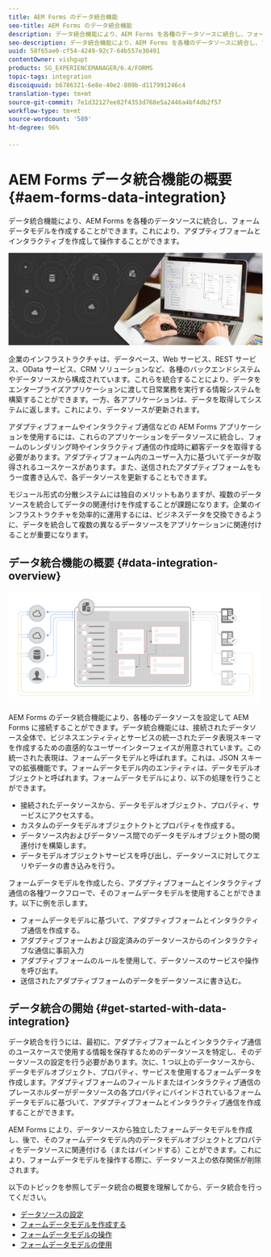 ```yaml
---
title: AEM Forms のデータ統合機能
seo-title: AEM Forms のデータ統合機能
description: データ統合機能により、AEM Forms を各種のデータソースに統合し、フォームデータモデルを作成することができます。これにより、アダプティブフォームとインタラクティブを作成して操作することができます。
seo-description: データ統合機能により、AEM Forms を各種のデータソースに統合し、フォームデータモデルを作成することができます。これにより、アダプティブフォームとインタラクティブを作成して操作することができます。
uuid: 58f65ae0-cf54-4249-92c7-64b557e30491
contentOwner: vishgupt
products: SG_EXPERIENCEMANAGER/6.4/FORMS
topic-tags: integration
discoiquuid: b6786321-6e8e-40e2-809b-d117991246c4
translation-type: tm+mt
source-git-commit: 7e1d32127ee82f4353d768e5a2446a4bf4db2f57
workflow-type: tm+mt
source-wordcount: '589'
ht-degree: 96%

---
```



# AEM Forms データ統合機能の概要 {#aem-forms-data-integration}

データ統合機能により、AEM Forms を各種のデータソースに統合し、フォームデータモデルを作成することができます。これにより、アダプティブフォームとインタラクティブを作成して操作することができます。

![](do-not-localize/data-integeration.png)

企業のインフラストラクチャは、データベース、Web サービス、REST サービス、OData サービス、CRM ソリューションなど、各種のバックエンドシステムやデータソースから構成されています。これらを統合することにより、データをエンタープライズアプリケーションに渡して日常業務を実行する情報システムを構築することができます。一方、各アプリケーションは、データを取得してシステムに返します。これにより、データソースが更新されます。

アダプティブフォームやインタラクティブ通信などの AEM Forms アプリケーションを使用するには、これらのアプリケーションをデータソースに統合し、フォームのレンダリング時やインタラクティブ通信の作成時に顧客データを取得する必要があります。アダプティブフォーム内のユーザー入力に基づいてデータが取得されるユースケースがあります。また、送信されたアダプティブフォームをもう一度書き込んで、各データソースを更新することもできます。

モジュール形式の分散システムには独自のメリットもありますが、複数のデータソースを統合してデータの関連付けを作成することが課題になります。企業のインフラストラクチャを効率的に運用するには、ビジネスデータを交換できるように、データを統合して複数の異なるデータソースをアプリケーションに関連付けることが重要になります。

## データ統合機能の概要  {#data-integration-overview}

![aem-forms-data-integration](assets/aem-forms-data-integeration.png)

AEM Forms のデータ統合機能により、各種のデータソースを設定して AEM Forms に接続することができます。データ統合機能には、接続されたデータソース全体で、ビジネスエンティティとサービスの統一されたデータ表現スキーマを作成するための直感的なユーザーインターフェイスが用意されています。この統一された表現は、フォームデータモデルと呼ばれます。これは、JSON スキーマの拡張機能です。フォームデータモデル内のエンティティは、データモデルオブジェクトと呼ばれます。フォームデータモデルにより、以下の処理を行うことができます。

* 接続されたデータソースから、データモデルオブジェクト、プロパティ、サービスにアクセスする。
* カスタムのデータモデルオブジェクトクトとプロパティを作成する。
* データソース内およびデータソース間でのデータモデルオブジェクト間の関連付けを構築します。
* データモデルオブジェクトサービスを呼び出し、データソースに対してクエリやデータの書き込みを行う。

フォームデータモデルを作成したら、アダプティブフォームとインタラクティブ通信の各種ワークフローで、そのフォームデータモデルを使用することができます。以下に例を示します。

* フォームデータモデルに基づいて、アダプティブフォームとインタラクティブ通信を作成する。
* アダプティブフォームおよび設定済みのデータソースからのインタラクティブな通信に事前入力
* アダプティブフォームのルールを使用して、データソースのサービスや操作を呼び出す。
* 送信されたアダプティブフォームのデータをデータソースに書き込む。

## データ統合の開始  {#get-started-with-data-integration}

データ統合を行うには、最初に、アダプティブフォームとインタラクティブ通信のユースケースで使用する情報を保存するためのデータソースを特定し、そのデータソースの設定を行う必要があります。次に、1 つ以上のデータソースから、データモデルオブジェクト、プロパティ、サービスを使用するフォームデータを作成します。アダプティブフォームのフィールドまたはインタラクティブ通信のプレースホルダーがデータソースの各プロパティにバインドされているフォームデータモデルに基づいて、アダプティブフォームとインタラクティブ通信を作成することができます。

AEM Forms により、データソースから独立したフォームデータモデルを作成し、後で、そのフォームデータモデル内のデータモデルオブジェクトとプロパティをデータソースに関連付ける（またはバインドする）ことができます。これにより、フォームデータモデルを操作する際に、データソース上の依存関係が削除されます。

以下のトピックを参照してデータ統合の概要を理解してから、データ統合を行ってください。

* [データソースの設定](/help/forms/using/configure-data-sources.md)
* [フォームデータモデルを作成する](/help/forms/using/create-form-data-models.md)
* [フォームデータモデルの操作](/help/forms/using/work-with-form-data-model.md)
* [フォームデータモデルの使用](/help/forms/using/using-form-data-model.md)

